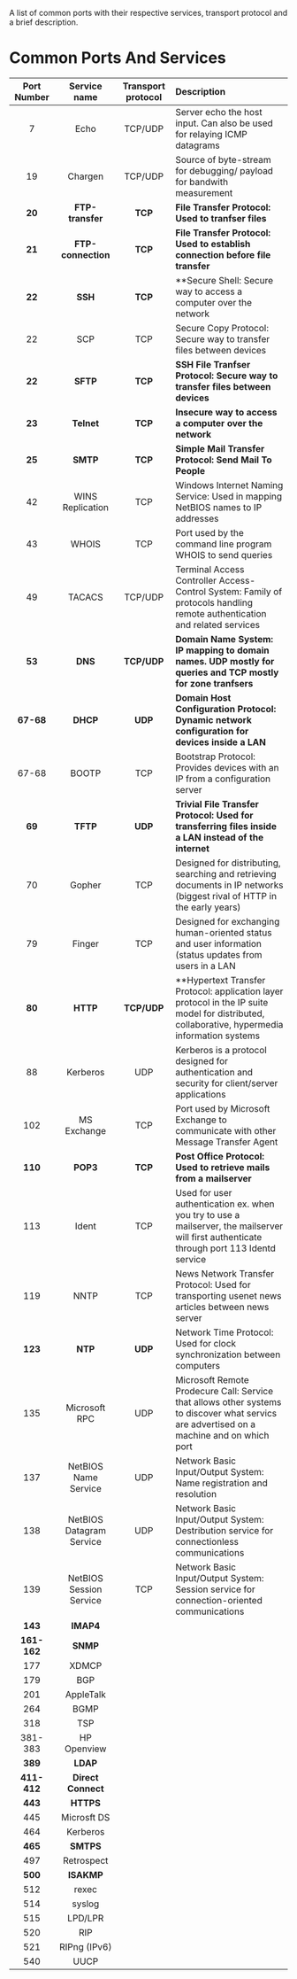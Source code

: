 
A list of common ports with their respective services, transport protocol and a brief description.


# Common Ports And Services

| Port Number | Service name 		| Transport protocol | Description																	|
| :---------: | :---------------------: | :----------------: | :-----------------------------------------------------------------------------------------------------------------------------------------------	|
| 7 	      | Echo 	     		| TCP/UDP      	     | Server echo the host input. Can also be used for relaying ICMP datagrams										|
| 19	      | Chargen	     		| TCP/UDP	     | Source of byte-stream for debugging/ payload for bandwith measurement										|
| **20**      | **FTP-transfer**        | **TCP**            | **File Transfer Protocol: Used to tranfser files**      												|
| **21**      | **FTP-connection**      | **TCP**	     | **File Transfer Protocol: Used to establish connection before file transfer**									|
| **22**      | **SSH** 		| **TCP**	     | **Secure Shell: Secure way to access a computer over the network 										|
| 22  	      | SCP 		        | TCP    	     | Secure Copy Protocol: Secure way to transfer files between devices           	                                                                |
| **22**      | **SFTP**        	| **TCP**            | **SSH File Tranfser Protocol: Secure way to transfer files between devices**    	                                                                |
| **23**      | **Telnet**   		| **TCP**            | **Insecure way to access a computer over the network**												| 
| **25**      | **SMTP**     		| **TCP**	     | **Simple Mail Transfer Protocol: Send Mail To People**												|
| 42          | WINS Replication	| TCP	             | Windows Internet Naming Service: Used in mapping NetBIOS names to IP addresses  									|
| 43          | WHOIS        	        | TCP                | Port used by the command line program WHOIS to send queries 											|
| 49          | TACACS      		| TCP/UDP            | Terminal Access Controller Access-Control System: Family of protocols handling remote authentication and related services			|
| **53**      | **DNS**       		| **TCP/UDP**        | **Domain Name System: IP mapping to domain names. UDP mostly for queries and TCP mostly for zone tranfsers**					|
| **67-68**   | **DHCP**		| **UDP**	     | **Domain Host Configuration Protocol: Dynamic network configuration for devices inside a LAN**							|
| 67-68       | BOOTP      	        | TCP                | Bootstrap Protocol: Provides devices with an IP from a configuration server                                                                      |
| **69**      | **TFTP**      		| **UDP**  	     | **Trivial File Transfer Protocol: Used for transferring files inside a LAN instead of the internet**						|
| 70          | Gopher        		| TCP                | Designed for distributing, searching and retrieving documents in IP networks (biggest rival of HTTP in the early years)				|
| 79          | Finger        		| TCP                | Designed for exchanging human-oriented status and user information (status updates from users in a LAN						|
| **80**      | **HTTP**       	        | **TCP/UDP**        | **Hypertext Transfer Protocol: application layer protocol in the IP suite model for distributed, collaborative, hypermedia information systems	|
| 88          | Kerberos                | UDP                | Kerberos is a protocol designed for authentication and security for client/server applications							|
| 102         | MS Exchange             | TCP                | Port used by Microsoft Exchange to communicate with other Message Transfer Agent									|
| **110**     | **POP3**                | **TCP**            | **Post Office Protocol: Used to retrieve mails from a mailserver**										|
| 113         | Ident                   | TCP                | Used for user authentication ex. when you try to use a mailserver, the mailserver will first authenticate through port 113 Identd service	|
| 119         | NNTP	                | TCP                | News Network Transfer Protocol: Used for transporting usenet news articles between news server							|
| **123**     | **NTP**                 | **UDP**            | Network Time Protocol: Used for clock synchronization between computers 										|
| 135         | Microsoft RPC           | UDP                | Microsoft Remote Prodecure Call:	Service that allows other systems to discover what servics are advertised on a machine and on which port	|
| 137	      | NetBIOS Name Service    | UDP                | Network Basic Input/Output System: Name registration and resolution                                                                              |
| 138	      | NetBIOS Datagram Service| UDP 	             | Network Basic Input/Output System: Destribution service for connectionless communications                                                        |
| 139	      | NetBIOS Session Service | TCP                | Network Basic Input/Output System: Session service for connection-oriented communications							|
| **143**     | **IMAP4**               |                    |																			|
| **161-162** | **SNMP**                |                    |																			|
| 177         | XDMCP	                |                    |																			|
| 179         | BGP	                |                    |																			|
| 201         | AppleTalk               |                    |																			|
| 264         | BGMP	                |                    |																			|
| 318         | TSP	                |                    |																			|
| 381-383     | HP Openview             |                    |																			|
| **389**     | **LDAP**                |                    |																			|
| **411-412** | **Direct Connect**      |                    |																			|
| **443**     | **HTTPS**	        |                    |																			|
| 445         | Microsft DS             |                    |																			|
| 464         | Kerberos                |                    |																			|
| **465**     | **SMTPS**               |                    |																			|
| 497         | Retrospect              |                    |																			|
| **500**     | **ISAKMP**              |                    |																			|
| 512         | rexec  	                |                    |																			|
| 514         | syslog	                |                    |																			|
| 515         | LPD/LPR	                |                    |																			|
| 520         | RIP	                |                    |																			|
| 521         | RIPng (IPv6)            |                    |																			|
| 540         | UUCP                    |                    |																			|

